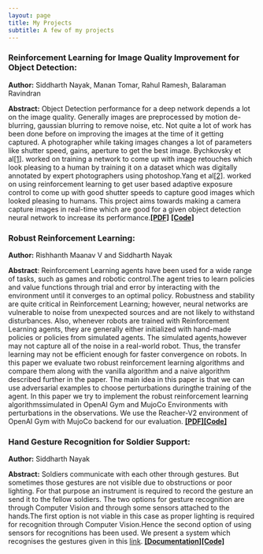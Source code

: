 ```yaml
---
layout: page
title: My Projects
subtitle: A few of my projects
---
```


### Reinforcement Learning for Image Quality Improvement for Object Detection:
**Author:** Siddharth Nayak, Manan Tomar, Rahul Ramesh, Balaraman Ravindran

**Abstract:** Object Detection performance for a deep network depends a lot on the image quality. Generally images are preprocessed by motion de-blurring, gaussian blurring to remove noise, etc. Not quite a lot of work has been done before on improving the images at the time of it getting captured. A photographer while taking images changes a lot of parameters like shutter speed, gains, aperture to get the best image. Bychkovsky et al[[1]](http://people.csail.mit.edu/vladb/photoadjust/db_imageadjust.pdf). worked on training a network to come up with image retouches which look pleasing to a human by training it on a dataset which was digitally annotated by expert photographers using photoshop.Yang et al[[2]](https://arxiv.org/pdf/1803.02269.pdf). worked on using reinforcement learning to get user based adaptive exposure control to come up with good shutter speeds to capture good images which looked pleasing to humans. This project aims towards making a camera capture images in real-time which are good for a given object detection neural network to increase its performance.[**[PDF]**](https://drive.google.com/file/d/1RDYVBnBJZoxxKoaK5inetT7FC4paKiWF/view?usp=sharing) [**[Code]**](https://github.com/nsidn98/Reinforcement-Learning-for-Object-Detection)

### Robust Reinforcement Learning:
**Author:** Rishhanth Maanav V and Siddharth Nayak

**Abstract**: Reinforcement Learning agents have been used for a wide range of tasks, such as games and robotic control.The agent tries to learn policies and value functions through trial and error by interacting with the environment until it converges to an optimal policy. Robustness and stability are quite critical in Reinforcement Learning; however, neural networks are vulnerable to noise from unexpected sources and are not likely to withstand disturbances. Also, whenever robots are trained with Reinforcement Learning agents, they are generally either initialized with hand-made policies or policies from simulated agents. The simulated agents,however may not capture all of the noise in a real-world robot. Thus, the transfer learning may not be efficient enough for faster convergence on robots. In this paper we evaluate two robust reinforcement learning algorithms and compare them along with the vanilla algorithm and a naive algorithm described further in the paper. The main idea in this paper is that we can use adversarial examples to choose perturbations duringthe training of the agent. In this paper we try to implement the robust reinforcement learning algorithmssimulated in OpenAI Gym and MujoCo Environments with perturbations in the observations. We use the Reacher-V2 environment of OpenAI Gym with MujoCo backend for our evaluation. 
[**[PDF]**](https://drive.google.com/file/d/1fzDxQJYzN-v4l-awmIjove0WJ48IAj6u/view?usp=sharing)[**[Code]**](https://github.com/nsidn98/Robust-Reinforcement-Learning)

### Hand Gesture Recognition for Soldier Support:
**Author:** Siddharth Nayak

**Abstract:** Soldiers communicate with each other through gestures. But sometimes those gestures are not visible due to obstructions or poor lighting. For that purpose an instrument is required to record the gesture an send it to the fellow soldiers. The two options for gesture recognition are through Computer Vision and through some sensors attached to the hands.The first option is not viable in this case as proper lighting is required for recognition through Computer Vision.Hence the second option of using sensors for recognitions has been used. We present a system which recognises the gestures given in this [link](https://github.com/nsidn98/Gesture-Recognition/blob/master/Images/gestures.jpg).
[**[Documentation]**](https://github.com/nsidn98/Gesture-Recognition/blob/master/README.md)[**[Code]**](https://github.com/nsidn98/Gesture-Recognition)
